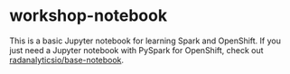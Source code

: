 # workshop-notebook

This is a basic Jupyter notebook for learning Spark and OpenShift.  If you just need a Jupyter notebook with PySpark for OpenShift, check out [radanalyticsio/base-notebook](https://github.com/radanalyticsio/base-notebook).
